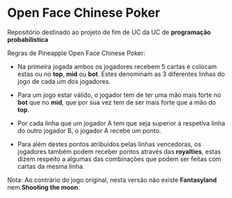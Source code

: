 # Open Face Chinese Poker

Repositório destinado ao projeto de fim de UC da UC de **programação probabilistica**

Regras de Pineapple Open Face Chinese Poker:

   * Na primeira jogada ambos os jogadores recebem 5 cartas e colocam estas ou no **top**, **mid** ou **bot**. Estes denominam as 3 diferentes linhas do jogo de cada um dos jogadores.

   * Para um jogo estar válido, o jogador tem de ter uma mão mais forte no **bot** que no **mid**, que por sua vez tem de ser mais forte que a mão do **top**.

   * Por cada linha que um jogador A tem que seja superior à respetiva linha do outro jogador B, o jogador A recebe um ponto.

   * Para além destes pontos atribuídos pelas linhas vencedoras, os jogadores também podem receber pontos através das **royalties**, estas dizem respeito a algumas das combinações que podem ser feitas com cartas da mesma linha.
    
Nota: Ao contrário do jogo original, nesta versão não existe **Fantasyland** nem **Shooting the moon**. 
